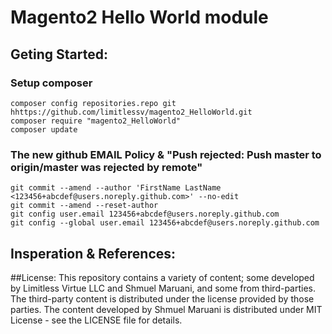 # Magento2 Hello World module
## Geting Started:

### Setup composer
```
composer config repositories.repo git hhttps://github.com/limitlessv/magento2_HelloWorld.git
composer require "magento2_HelloWorld"
composer update
```


### The new github EMAIL Policy & "Push rejected: Push master to origin/master was rejected by remote"
```
git commit --amend --author 'FirstName LastName <123456+abcdef@users.noreply.github.com>' --no-edit
git commit --amend --reset-author
git config user.email 123456+abcdef@users.noreply.github.com
git config --global user.email 123456+abcdef@users.noreply.github.com
```
## Insperation & References:

##License:
This repository contains a variety of content; some developed by Limitless Virtue LLC and Shmuel Maruani, and some from third-parties. The third-party content is distributed under the license provided by those parties. The content developed by Shmuel Maruani is distributed under MIT License - see the LICENSE file for details.
